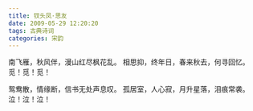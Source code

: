 ```yaml
---
title: 钗头凤·思友
date: 2009-05-29 12:20:20
tags: 古典诗词
categories: 宋韵
---
```

南飞雁，秋风伴，漫山红尽枫花乱。
相思抑，终年日，春来秋去，何寻回忆。
觅！觅！觅！
    
鸳鸯散，情缘断，信书无处声息叹。
孤居室，人心寂，月升星落，泪痕常袭。
泣！泣！泣！